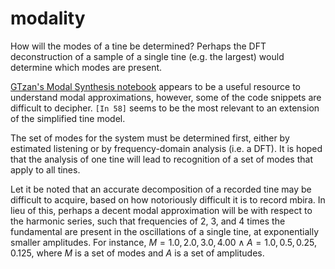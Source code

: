 # modality

How will the modes of a tine be determined? Perhaps the DFT deconstruction of a sample of a single tine (e.g. the largest) would determine which modes are present.

[GTzan's Modal Synthesis notebook](https://github.com/gtzan/synthesizers_cs_perspective/blob/main/src/notebooks/modal_synthesis.ipynb) appears to be a useful resource to understand modal approximations, however, some of the code snippets are difficult to decipher. `[In 58]` seems to be the most relevant to an extension of the simplified tine model.

The set of modes for the system must be determined first, either by estimated listening or by frequency-domain analysis (i.e. a DFT). It is hoped that the analysis of one tine will lead to recognition of a set of modes that apply to all tines. 

Let it be noted that an accurate decomposition of a recorded tine may be difficult to acquire, based on how notoriously difficult it is to record mbira. In lieu of this, perhaps a decent modal approximation will be with respect to the harmonic series, such that frequencies of 2, 3, and 4 times the fundamental are present in the oscillations of a single tine, at exponentially smaller amplitudes. For instance, $M = {1.0, 2.0, 3.0, 4.00} \land A = {1.0, 0.5, 0.25, 0.125}$, where $M$ is a set of modes and $A$ is a set of amplitudes.
